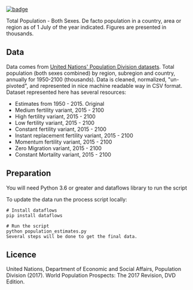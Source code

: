 <a href="https://datahub.io/core/population-growth-estimates-and-projections"><img src="https://badgen.net/badge/icon/View%20on%20datahub.io/orange?icon=https://datahub.io/datahub-cube-badge-icon.svg&label&scale=1.25)" alt="badge" /></a>

Total Population - Both Sexes. De facto population in a country, area or region as of 1 July of the year indicated. Figures are presented in thousands.

## Data

Data comes from [United Nations' Population Division datasets](https://esa.un.org/unpd/wpp/Download/Standard/Population/). Total population (both sexes combined) by region, subregion and country, annually for 1950-2100 (thousands). Data is cleaned, normalized, "un-pivoted", and represented in nice machine readable way in CSV format. Dataset represented here has several resources:
* Estimates from 1950 - 2015. Original
* Medium fertility variant, 2015 - 2100
* High fertility variant, 2015 - 2100
* Low fertility variant, 2015 - 2100
* Constant fertility variant, 2015 - 2100
* Instant replacement fertility variant, 2015 - 2100
* Momentum fertility variant, 2015 - 2100
* Zero Migration variant, 2015 - 2100
* Constant Mortality variant, 2015 - 2100

## Preparation

You will need Python 3.6 or greater and dataflows library to run the script

To update the data run the process script locally:

```
# Install dataflows
pip install dataflows

# Run the script
python population_estimates.py
Several steps will be done to get the final data.
```

## Licence

United Nations, Department of Economic and Social Affairs, Population Division (2017). World Population Prospects: The 2017 Revision, DVD Edition.
